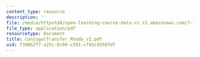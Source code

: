 ```yaml
---
content_type: resource
description: ''
file: /media/https%3A/open-learning-course-data-rc.s3.amazonaws.com/7-13-experimental-microbial-genetics-fall-2003/f398b2f7a25c0c00c591cfd1cd3507df_ConjugalTransfer_Rhodo_v2.pdf
file_type: application/pdf
resourcetype: Document
title: ConjugalTransfer_Rhodo_v2.pdf
uid: f398b2f7-a25c-0c00-c591-cfd1cd3507df
---
```

